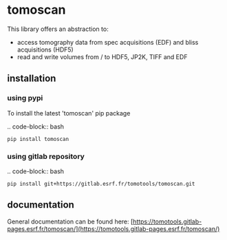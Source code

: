 # tomoscan

This library offers an abstraction to:

* access tomography data from spec acquisitions (EDF) and bliss acquisitions (HDF5)
* read and write volumes from / to HDF5, JP2K, TIFF and EDF


## installation


### using pypi

To install the latest 'tomoscan' pip package

.. code-block:: bash

    pip install tomoscan


### using gitlab repository

.. code-block:: bash

    pip install git+https://gitlab.esrf.fr/tomotools/tomoscan.git


## documentation


General documentation can be found here: [https://tomotools.gitlab-pages.esrf.fr/tomoscan/](https://tomotools.gitlab-pages.esrf.fr/tomoscan/)
